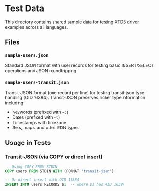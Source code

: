 # Test Data

This directory contains shared sample data for testing XTDB driver examples across all languages.

## Files

### `sample-users.json`
Standard JSON format with user records for testing basic INSERT/SELECT operations and JSON roundtripping.

### `sample-users-transit.json`
Transit-JSON format (one record per line) for testing transit-json type handling (OID 16384).
Transit-JSON preserves richer type information including:
- Keywords (prefixed with `~:`)
- Dates (prefixed with `~t`)
- Timestamps with timezone
- Sets, maps, and other EDN types

## Usage in Tests

### Transit-JSON (via COPY or direct insert)
```sql
-- Using COPY FROM STDIN
COPY users FROM STDIN WITH (FORMAT 'transit-json')

-- Or direct insert with OID 16384
INSERT INTO users RECORDS $1  -- where $1 has OID 16384
```
